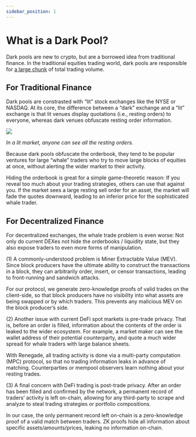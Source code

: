 ```yaml
---
sidebar_position: 1
---
```


# What is a Dark Pool?

Dark pools are new to crypto, but are a borrowed idea from traditional finance.
In the traditional equities trading world, dark pools are responsible for [a
large chunk](https://todo) of total trading volume.

## For Traditional Finance

Dark pools are constrasted with “lit” stock exchanges like the NYSE or NASDAQ.
At its core, the difference between a “dark” exchange and a “lit” exchange is
that lit venues display quotations (i.e., resting orders) to everyone, whereas
dark venues obfuscate resting order information.

![](@site/static/img/orderbook.png)

*In a lit market, anyone can see all the resting orders.*

Because dark pools obfuscate the orderbook, they tend to be popular ventures
for large “whale” traders who try to move large blocks of equities at once,
without alerting the wider market to their activity.

Hiding the orderbook is great for a simple game-theoretic reason: If you reveal
too much about your trading strategies, others can use that against you. If the
market sees a large resting sell order for an asset, the market will fade the
quotes downward, leading to an inferior price for the sophisticated whale
trader.

## For Decentralized Finance

For decentralized exchanges, the whale trade problem is even worse: Not only do
current DEXes not hide the orderbooks / liquidity state, but they also expose
traders to even more forms of manipulation.

(1) A commonly-understood problem is Miner Extractable Value (MEV). Since block
producers have the ultimate ability to construct the transactions in a block,
they can arbitrarily order, insert, or censor transactions, leading to
front-running and sandwich attacks.

For our protocol, we generate zero-knowledge proofs of valid trades on the
client-side, so that block producers have no visibility into what assets are
being swapped or by which traders. This prevents any malicious MEV on the block
producer’s side.

(2) Another issue with current DeFi spot markets is pre-trade privacy. That is,
before an order is filled, information about the contents of the order is
leaked to the wider ecosystem. For example, a market maker can see the wallet
address of their potential counterparty, and quote a much wider spread for
whale traders with large balance sheets.

With Renegade, all trading activity is done via a multi-party computation (MPC)
protocol, so that no trading information leaks in advance of matching.
Counterparties or mempool observers learn nothing about your resting trades.

(3) A final concern with DeFi trading is post-trade privacy. After an order has
been filled and confirmed by the network, a permanent record of traders’
activity is left on-chain, allowing for any third-party to scrape and analyze
to steal trading strategies or portfolio compositions.

In our case, the only permanent record left on-chain is a zero-knowledge proof
of a valid match between traders. ZK proofs hide all information about specific
assets/amounts/prices, leaking no information on-chain.

